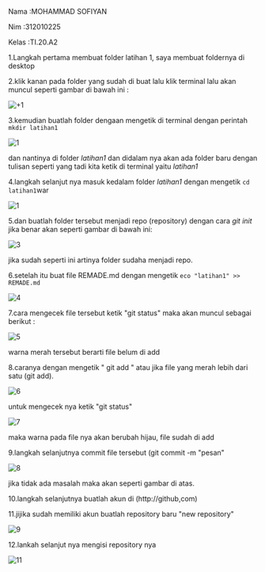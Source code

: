 Nama  :MOHAMMAD SOFIYAN 

Nim   :312010225

Kelas :TI.20.A2

1.Langkah pertama membuat folder latihan 1, saya membuat foldernya di desktop 

2.klik kanan pada folder yang sudah di buat lalu klik terminal lalu akan muncul seperti gambar di bawah ini :

![+1](https://user-images.githubusercontent.com/72899047/96363399-5b391e00-115e-11eb-85f8-f86b7fe14c0e.png)

3.kemudian buatlah folder dengaan mengetik di terminal dengan perintah `mkdir latihan1`

![1](https://user-images.githubusercontent.com/72899047/96363664-e7981080-115f-11eb-996d-eeba7bec1def.png)

dan nantinya di folder *latihan1* dan didalam nya akan ada folder baru dengan tulisan seperti yang tadi kita ketik di terminal yaitu *latihan1*

4.langkah selanjut nya masuk kedalam folder *latihan1* dengan mengetik `cd latihan1`war

![1](https://user-images.githubusercontent.com/72899047/96363664-e7981080-115f-11eb-996d-eeba7bec1def.png)

5.dan buatlah folder tersebut menjadi repo (repository) dengan cara *git init* jika benar akan seperti gambar di bawah ini:

![3](https://user-images.githubusercontent.com/72899047/96364016-55ddd280-1162-11eb-819e-f74a8792638a.png)

jika sudah seperti ini artinya folder sudaha menjadi repo.

6.setelah itu buat file REMADE.md dengan mengetik `eco "latihan1" >> REMADE.md `

![4](https://user-images.githubusercontent.com/72899047/96364149-6f334e80-1163-11eb-9939-73e65803e6a8.png)

7.cara mengecek file tersebut ketik "git status" maka akan muncul sebagai berikut : 

![5](https://user-images.githubusercontent.com/72899047/96364747-3ea0e400-1166-11eb-8841-ece7c3c9d94d.png)

warna merah tersebut berarti file belum di add

8.caranya dengan mengetik " git add <file>" atau jika file yang merah lebih dari satu (git add).
  
![6](https://user-images.githubusercontent.com/72899047/96364904-3e551880-1167-11eb-96a2-ba489ec81293.png)
  
untuk mengecek nya ketik "git status"

![7](https://user-images.githubusercontent.com/72899047/96365038-16b28000-1168-11eb-8ac5-48955343e47a.png)

maka warna pada file nya akan berubah hijau, file sudah di add

9.langkah selanjutnya commit file tersebut (git commit -m "pesan" 

![8](https://user-images.githubusercontent.com/72899047/96365259-82491d00-1169-11eb-9f35-dbd148ab6d65.png)

jika tidak ada masalah maka akan seperti gambar di atas.

10.langkah selanjutnya buatlah akun di (http://github,com)

11.jijika sudah memiliki akun buatlah repository baru "new repository"

![9](https://user-images.githubusercontent.com/72899047/96365466-f46e3180-116a-11eb-871d-a19a755e4175.png)

12.lankah selanjut nya mengisi repository nya


![11](https://user-images.githubusercontent.com/72899047/96365756-ffc25c80-116c-11eb-845e-f682a42eaaaa.png)

